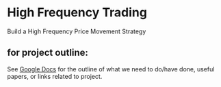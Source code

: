 # High Frequency Trading 
Build a High Frequency Price Movement Strategy
## for project outline:
See [Google Docs](https://docs.google.com/document/d/1Z4FFSi-gdo4nPoU1fX_DmOnnwUuNf2T-Uu8DBZrS5A4/edit#heading=h.oeuzasjmd8cv) for the outline of what we need to do/have done, useful papers, or links related to project. 

